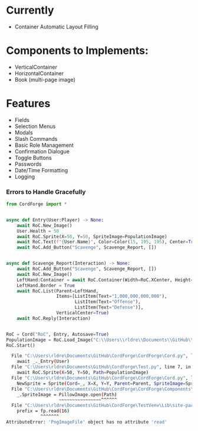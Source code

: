 # Currently
 - Container Automatic Layout Filling

# Components to Implements:
 - VerticalContainer
 - HorizontalContainer
 - Book (multi-page image)

# Features
 - Fields
 - Selection Menus
 - Modals
 - Slash Commands
 - Basic Role Management
 - Confirmation Dialogue
 - Toggle Buttons
 - Passwords
 - Date/Time Formatting
 - Logging


### Errors to Handle Gracefully

```python
from CordForge import *


async def Entry(User:Player) -> None:
    await RoC.New_Image()
    User.Health = 50
    await RoC.Sprite(X=50, Y=50, SpriteImage=PopulationImage)
    await RoC.Text(f"{User.Name}", Color=Color(15, 195, 195), Center=True)
    await RoC.Add_Button("Scavenge", Scavenge_Report, [])


async def Scavenge_Report(Interaction) -> None:
    await RoC.Add_Button("Scavenge", Scavenge_Report, [])
    await RoC.New_Image()
    LeftHand:Container = await RoC.Container(Width=RoC.XCenter, Height=RoC.Height)
    LeftHand.Border = True
    await RoC.List(Parent=LeftHand,
                   Items=[ListItem(Text="1,000,000,000,000"),
                          ListItem(Text="Offense"),
                          ListItem(Text="Defense")],
                   VerticalCenter=True)
    await RoC.Reply(Interaction)


RoC = Cord("RoC", Entry, Autosave=True)
PopulationImage = RoC.Load_Image("C:\\Users\\rldre\\Documents\\GitHub\\Project-RoC\\Assets\\Icons\\Population.png")
RoC.Start()
```
```bash
  File "C:\Users\rldre\Documents\GitHub\CordForge\CordForge\Cord.py", line 246, in Send_Dashboard_Command
    await _._Entry(User)
  File "C:\Users\rldre\Documents\GitHub\CordForge\Test.py", line 7, in Entry
    await RoC.Sprite(X=50, Y=50, Path=PopulationImage)
  File "C:\Users\rldre\Documents\GitHub\CordForge\CordForge\Cord.py", line 191, in Sprite
    NewSprite = Sprite(Cord=_, X=X, Y=Y, Parent=Parent, SpriteImage=SpriteImage, Path=Path)
  File "C:\Users\rldre\Documents\GitHub\CordForge\CordForge\Components\Sprite.py", line 15, in __init__
    _.SpriteImage = PillowImage.open(Path)
                    ~~~~~~~~~~~~~~~~^^^^^^
  File "C:\Users\rldre\Documents\GitHub\CordForge\TestVenv\Lib\site-packages\PIL\Image.py", line 3524, in open
    prefix = fp.read(16)
             ^^^^^^^
AttributeError: 'PngImageFile' object has no attribute 'read'
```